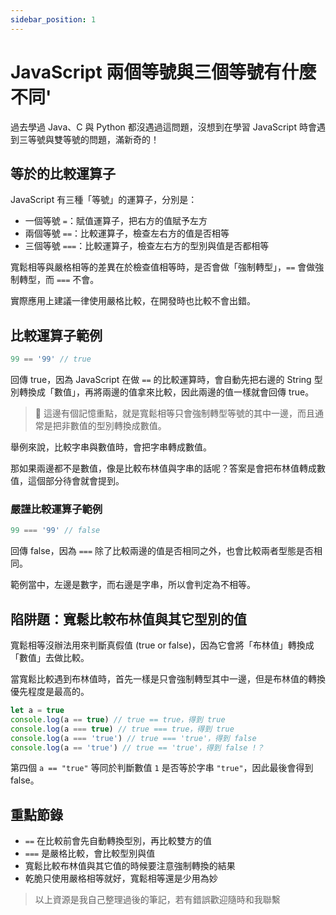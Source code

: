 ```yaml
---
sidebar_position: 1
---
```


# JavaScript 兩個等號與三個等號有什麼不同'

過去學過 Java、C 與 Python 都沒遇過這問題，沒想到在學習 JavaScript 時會遇到三等號與雙等號的問題，滿新奇的！

## 等於的比較運算子

JavaScript 有三種「等號」的運算子，分別是：

- 一個等號 `=`：賦值運算子，把右方的值賦予左方
- 兩個等號 `==`：比較運算子，檢查左右方的值是否相等
- 三個等號 `===`：比較運算子，檢查左右方的型別與值是否都相等

寬鬆相等與嚴格相等的差異在於檢查值相等時，是否會做「強制轉型」，`==` 會做強制轉型，而 `===` 不會。

實際應用上建議一律使用嚴格比較，在開發時也比較不會出錯。

## 比較運算子範例

```javascript
99 == '99' // true
```

回傳 true，因為 JavaScript 在做 `==` 的比較運算時，會自動先把右邊的 String 型別轉換成「數值」，再將兩邊的值拿來比較，因此兩邊的值一樣就會回傳 true。

> 📌 這邊有個記憶重點，就是寬鬆相等只會強制轉型等號的其中一邊，而且通常是把非數值的型別轉換成數值。

舉例來說，比較字串與數值時，會把字串轉成數值。

那如果兩邊都不是數值，像是比較布林值與字串的話呢？答案是會把布林值轉成數值，這個部分待會就會提到。

### 嚴謹比較運算子範例

```javascript
99 === '99' // false
```

回傳 false，因為 `===` 除了比較兩邊的值是否相同之外，也會比較兩者型態是否相同。

範例當中，左邊是數字，而右邊是字串，所以會判定為不相等。

## 陷阱題：寬鬆比較布林值與其它型別的值

寬鬆相等沒辦法用來判斷真假值 (true or false)，因為它會將「布林值」轉換成「數值」去做比較。

當寬鬆比較遇到布林值時，首先一樣是只會強制轉型其中一邊，但是布林值的轉換優先程度是最高的。

```javascript
let a = true
console.log(a == true) // true == true，得到 true
console.log(a === true) // true === true，得到 true
console.log(a === 'true') // true === 'true'，得到 false
console.log(a == 'true') // true == 'true'，得到 false !？
```

第四個 `a == "true"` 等同於判斷數值 `1` 是否等於字串 `"true"`，因此最後會得到 false。

## 重點節錄

- `==` 在比較前會先自動轉換型別，再比較雙方的值
- `===` 是嚴格比較，會比較型別與值
- 寬鬆比較布林值與其它值的時候要注意強制轉換的結果
- 乾脆只使用嚴格相等就好，寬鬆相等還是少用為妙

> 以上資源是我自己整理過後的筆記，若有錯誤歡迎隨時和我聯繫
